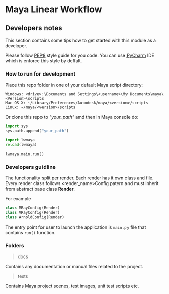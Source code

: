 # Maya Linear Workflow

## Developers notes

This section contains some tips how to get started with this module as a developer.

Please follow [PEP8](https://www.python.org/dev/peps/pep-0008/) style guide for you code. You can use [PyCharm](https://www.jetbrains.com/pycharm/download/) IDE which is enforce this style by deffalt.

### How to run for development

Place this repo folder in one of your default Maya script directory:

```
Windows: <drive>:\Documents and Settings\<username>\My Documents\maya\<Version>\scripts
Mac OS X: ~/Library/Preferences/Autodesk/maya/<version>/scripts
Linux: ~/maya/<version>/scripts
```

Or clone this repo to *"your_path"* amd then in Maya console do:

```python
import sys
sys.path.append("your_path")

import lwmaya
reload(lwmaya)

lwmaya.main.run()
```

### Developers guidline

The functionality split per render. Each render has it own class and file.
Every render class follows <render_name>Config patern and must inherit from abstract base class **Render**.

For example 
``` python
class MRayConfig(Render)
class VRayConfig(Render)
class ArnoldConfig(Render)
```

The entry point for user to launch the application is `main.py` file that contains `run()` function.

### Folders
> docs

Contains any documentation or manual files related to the project.

> tests

Contains Maya project scenes, test images, unit test scripts etc.
